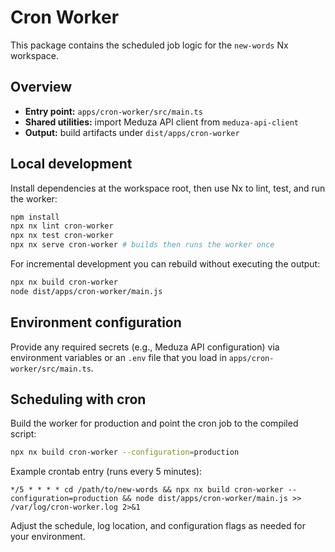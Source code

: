 # Cron Worker

This package contains the scheduled job logic for the `new-words` Nx workspace.

## Overview
- **Entry point:** `apps/cron-worker/src/main.ts`
- **Shared utilities:** import Meduza API client from `meduza-api-client`
- **Output:** build artifacts under `dist/apps/cron-worker`

## Local development
Install dependencies at the workspace root, then use Nx to lint, test, and run the worker:

```bash
npm install
npx nx lint cron-worker
npx nx test cron-worker
npx nx serve cron-worker # builds then runs the worker once
```

For incremental development you can rebuild without executing the output:

```bash
npx nx build cron-worker
node dist/apps/cron-worker/main.js
```

## Environment configuration
Provide any required secrets (e.g., Meduza API configuration) via environment variables or an `.env` file that you load in `apps/cron-worker/src/main.ts`.

## Scheduling with cron
Build the worker for production and point the cron job to the compiled script:

```bash
npx nx build cron-worker --configuration=production
```

Example crontab entry (runs every 5 minutes):

```cron
*/5 * * * * cd /path/to/new-words && npx nx build cron-worker --configuration=production && node dist/apps/cron-worker/main.js >> /var/log/cron-worker.log 2>&1
```

Adjust the schedule, log location, and configuration flags as needed for your environment.
